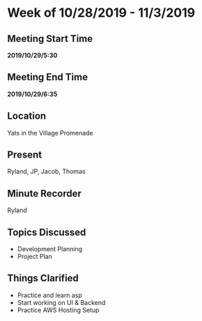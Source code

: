 # Week of 10/28/2019 - 11/3/2019

## Meeting Start Time

**2019/10/29/5:30**

## Meeting End Time

**2019/10/29/6:35**

## Location

Yats in the Village Promenade

## Present

Ryland, JP, Jacob, Thomas

## Minute Recorder

Ryland

## Topics Discussed

* Development Planning
* Project Plan

## Things Clarified

* Practice and learn asp
* Start working on UI & Backend
* Practice AWS Hosting Setup
